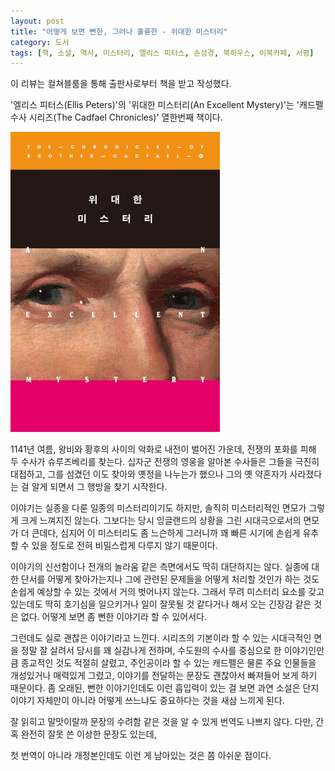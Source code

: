 ```yaml
---
layout: post
title: "어떻게 보면 뻔한, 그러나 훌륭한 - 위대한 미스터리"
category: 도서
tags: [책, 소설, 역사, 미스터리, 엘리스 피터스, 손성경, 북하우스, 이북카페, 서평]
---
```


<div class="ftc-ad-notice">
이 리뷰는 컬쳐블룸을 통해 출판사로부터 책을 받고 작성했다.
</div>



'엘리스 피터스(Ellis Peters)'의
'위대한 미스터리(An Excellent Mystery)'는
'캐드펠 수사 시리즈(The Cadfael Chronicles)' 열한번째 책이다.

![표지](/images/book/the-cadfael-chronicles-11-an-excellent-mystery-1985-book.jpg)

1141년 여름, 왕비와 황후의 사이의 악화로 내전이 벌어진 가운데,
전쟁의 포화를 피해 두 수사가 슈루즈베리를 찾는다.
십자군 전쟁의 영웅을 알아본 수사들은 그들을 극진히 대접하고,
그를 섬겼던 이도 찾아와 옛정을 나누는가 했으나
그의 옛 약혼자가 사라졌다는 걸 알게 되면서
그 행방을 찾기 시작한다.

이야기는 실종을 다룬 일종의 미스터리이기도 하지만,
솔직히 미스터리적인 면모가 그렇게 크게 느껴지진 않는다.
그보다는 당시 잉글랜드의 상황을 그린 시대극으로서의 면모가 더 큰데다,
심지어 이 미스터리도 좀 느슨하게
그러니까 꽤 빠른 시기에 손쉽게 유추할 수 있을 정도로
전혀 비밀스럽게 다루지 않기 때문이다.

이야기의 신선함이나 전개의 놀라움 같은 측면에서도 딱히 대단하지는 않다.
실종에 대한 단서를 어떻게 찾아가는지나
그에 관련된 문제들을 어떻게 처리할 것인가 하는 것도
손쉽게 예상할 수 있는 것에서 거의 벗어나지 않는다.
그래서 무려 미스터리 요소를 갖고있는데도
딱히 호기심을 일으키거나 일이 잘못될 것 같다거나 해서 오는 긴장감 같은 것은 없다.
어떻게 보면 좀 뻔한 이야기라 할 수 있어서다.

그런데도 실로 괜찮은 이야기라고 느낀다.
시리즈의 기본이라 할 수 있는 시대극적인 면을 정말 잘 살려서
당시를 꽤 실감나게 전하며,
수도원의 수사를 중심으로 한 이야기인만큼 종교적인 것도 적절히 살렸고,
주인공이라 할 수 있는 캐드펠은 물론 주요 인물들을 개성있거나 매력있게 그렸고,
이야기를 전달하는 문장도 괜찮아서 빠져들어 보게 하기 때문이다.
좀 오래된, 뻔한 이야기인데도 이런 흡입력이 있는 걸 보면
과연 소설은 단지 이야기 자체만이 아니라 어떻게 쓰느냐도 중요하다는 것을 새삼 느끼게 된다.

잘 읽히고 말맛이랄까 문장의 수려함 같은 것을 알 수 있게 번역도 나쁘지 않다.
다만, 간혹 완전히 잘못 쓴 이상한 문장도 있는데,
<!--
예: 330쪽
흐륀이 그의 곁, 가깝지만 서로의 몸이 닿지는 않는 곳에 자리를 잡고 아니었다.
-->
첫 번역이 아니라 개정본인데도 이런 게 남아있는 것은 쫌 아쉬운 점이다.
